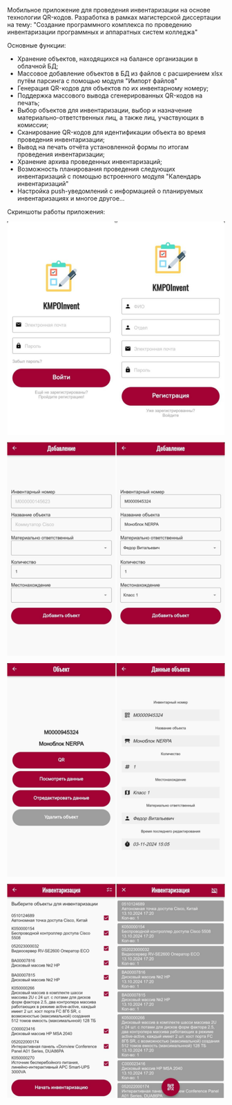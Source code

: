 Мобильное приложение для проведения инвентаризации на основе технологии QR-кодов. 
Разработка в рамках магистерской диссертации на тему: "Создание программного комплекса по проведению инвентаризации программных и аппаратных систем колледжа"

Основные функции:
- Хранение объектов, находящихся на балансе организации в облачной БД;
- Массовое добавление объектов в БД из файлов с расширением xlsx путём парсинга с помощью модуля "Импорт файлов"
- Генерация QR-кодов для объектов по их инвентарному номеру;
- Поддержка массового вывода сгенерированных QR-кодов на печать;
- Выбор объектов для инвентаризации, выбор и назначение материально-ответственных лиц, а также лиц, участвующих в комиссии;
- Сканирование QR-кодов для идентификации объекта во время проведения инвентаризации;
- Вывод на печать отчёта установленной формы по итогам проведения инвентаризации;
- Хранение архива проведенных инвентаризаций;
- Возможность планирования проведения следующих инвентаризаций с помощью встроенного модуля "Календарь инвентаризаций"
- Настройка push-уведомлений с информацией о планируемых инвентаризациях
и многое другое...


Скриншоты работы приложения:

![изображение](https://github.com/Kuskofffv/KMPOInvent/blob/master/app/assets/images/20.png)

![изображение](https://github.com/Kuskofffv/KMPOInvent/blob/master/app/assets/images/23.png)

![изображение](https://github.com/Kuskofffv/KMPOInvent/blob/master/app/assets/images/26.png)

![изображение](https://github.com/Kuskofffv/KMPOInvent/blob/master/app/assets/images/30.png)

